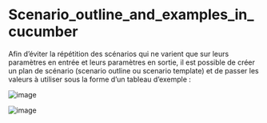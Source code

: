 # Scenario_outline_and_examples_in_cucumber

Afin d’éviter la répétition des scénarios qui ne varient que sur leurs paramètres en entrée et leurs paramètres en sortie, il est possible de créer un plan de scénario (scenario outline ou scenario template) et de passer les valeurs à utiliser sous la forme d’un tableau d’exemple :



![image](https://user-images.githubusercontent.com/7100940/200136295-ee8bcf8d-6c3d-4b8c-9f09-f846bc0916ce.png)

![image](https://user-images.githubusercontent.com/7100940/200136342-ecfca46f-eb6f-482c-ba66-abfed1907fe5.png)

